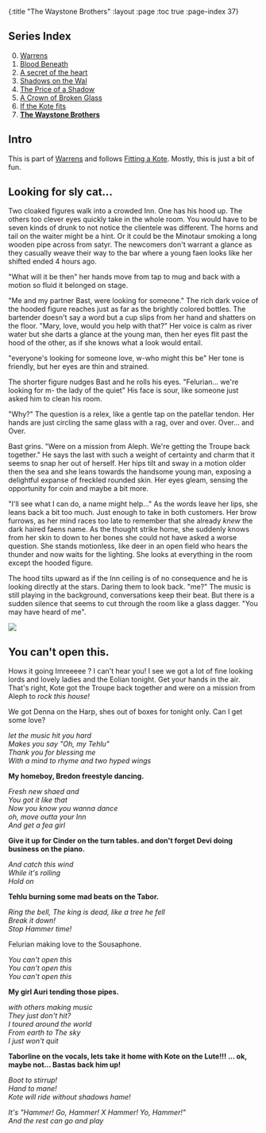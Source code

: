 {:title "The Waystone Brothers"
 :layout :page
 :toc true
 :page-index 37}
 
## Series Index

0. [Warrens](/pages-output/warrens)
1. [Blood Beneath](/pages-output/blood-beneath)
2. [A secret of the heart](/pages-output/a-secret-of-the-heart)
3. [Shadows on the Wal](/pages-output/shadows-on-the-wal)
4. [The Price of a Shadow](/pages-output/the-price-of-a-shadow)
5. [A Crown of Broken Glass](/pages-output/a-crown-of-broken-glass)
6. [If the Kote fits](/pages-output/fitting-a-kote) 
7. **[The Waystone Brothers](/pages-output/the-waystone-brothers)**


 
  
## Intro 
 
This is part of [Warrens](/pages-output/warrens) and follows [Fitting a Kote](/pages-output/fitting-a-kote).
Mostly, this is just a bit of fun.

## Looking for sly cat...

Two cloaked figures walk into a crowded Inn. One has his hood up. The others too clever eyes quickly take in the whole room. You would have to be seven kinds of drunk to not notice the clientele was different. The horns and tail on the waiter might be a hint. Or it could be the Minotaur smoking a long wooden pipe across from satyr. The newcomers don't warrant a glance as they casually weave their way to the bar where a young faen looks like her shifted ended 4 hours ago.

"What will it be then" her hands move from tap to mug and back with a motion so fluid it belonged on stage.

"Me and my partner Bast, were looking for someone." The rich dark voice of the hooded figure reaches just as far as the brightly colored bottles. The bartender doesn't say a word but a cup slips from her hand and shatters on the floor. "Mary, love, would you help with that?" Her voice is calm as river water but she darts a glance at the young man, then her eyes flit past the hood of the other, as if she knows what a look would entail.

"everyone's looking for someone love, w-who might this be" Her tone is friendly, but her eyes are thin and strained.

The shorter figure nudges Bast and he rolls his eyes. "Felurian... we're looking for m- the lady of the quiet" His face is sour, like someone just asked him to clean his room.

"Why?" The question is a relex, like a gentle tap on the patellar tendon. Her hands are just circling the same glass with a rag, over and over. Over... and Over.

Bast grins. "Were on a mission from Aleph. We're getting the Troupe back together." He says the last with such a weight of certainty and charm that it seems to snap her out of herself. Her hips tilt and sway in a motion older then the sea and she leans towards the handsome young man, exposing a delightful expanse of freckled rounded skin. Her eyes gleam, sensing the opportunity for coin and maybe a bit more.

"I'll see what I can do, a name might help..." As the words leave her lips, she leans back a bit too much. Just enough to take in
both customers. Her brow furrows, as her mind races too late to remember that she already _knew_ the dark haired faens name.
As the thought strike home, she suddenly knows from her skin to down to her bones she could not have asked a worse question. She
stands motionless, like deer in an open field who hears the thunder and now waits for the lighting. She looks at everything in the room
except the hooded figure.

The hood tilts upward as if the Inn ceiling is of no consequence and he is looking directly at the stars. Daring them to look back. "me?" The music is still playing in the background, conversations keep their beat. But there is a sudden silence that seems to cut through the room like a glass dagger. "You may have heard of me".


<img src="/img/blodless-music.webp">


## You can't open this.

Hows it going Imreeeee ?
I can't hear you! I see we got a lot of fine looking lords and lovely ladies and the Eolian tonight.  Get your hands in the air. That's right, Kote got the Troupe back together and were on a mission from Aleph to _rock this house!_

We got Denna on the Harp, shes out of boxes for tonight only. Can I get some love?

_let the music hit you hard_
<br>
_Makes you say "Oh, my Tehlu"_
<br>
_Thank you for blessing me_
<br>
_With a mind to rhyme and two hyped wings_

 **My homeboy, Bredon freestyle dancing.**

_Fresh new shaed and_
<br>
_You got it like that_
<br>
_Now you know you wanna dance_
<br>
_oh, move outta your Inn_
<br>
_And get a fea girl_

**Give it up for Cinder on the turn tables. and don't forget Devi doing business on the piano.**

_And catch this wind_
<br>
_While it's rolling_
<br>
_Hold on_

   **Tehlu burning some mad beats on the Tabor.**

_Ring the bell, The king is dead, like a tree he fell_
<br>
_Break it down!_
<br>
_Stop Hammer time!_

Felurian making love to the Sousaphone.

_You can't open this_
<br>
_You can't open this_
<br>
_You can't open this_

  **My girl Auri tending those pipes.**

_with others making music_
<br>
_They just don't hit?_
<br>
_I toured around the world_
<br>
_From earth to The sky_
<br>
_I just won't quit_

**Taborline on the vocals, lets take it home with Kote on the Lute!!! ... ok, maybe not... Bastas back him up!**

_Boot to stirrup!_
<br>
_Hand to mane!_
<br>
_Kote will ride without shadows hame!_

_It's "Hammer! Go, Hammer! X Hammer! Yo, Hammer!"_
<br>
_And the rest can go and play_


 

